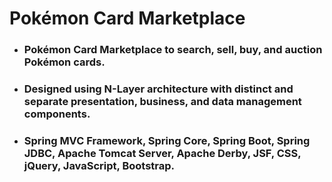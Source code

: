 <!DOCTYPE html>
<html>
    <head>
      <meta charset="utf=8">
    </head>
    <body>
    <h1>Pokémon Card Marketplace</h1>
    <ul>
        <li><h3>Pokémon Card Marketplace to search, sell, buy, and auction Pokémon cards.<h3></li>
        <li><h3>Designed using N-Layer architecture with distinct and separate presentation, business, and data management components.</h3></li>
        <li><h3>Spring MVC Framework, Spring Core, Spring Boot, Spring JDBC, Apache Tomcat Server, Apache Derby, JSF, CSS, jQuery, JavaScript, Bootstrap.</h3></li>
    </ul>
  </body>
</html>

